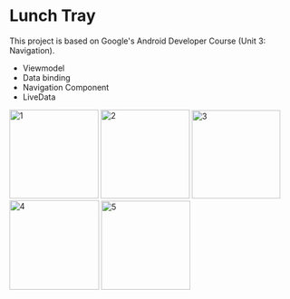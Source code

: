 # Lunch Tray

This project is based on Google's Android Developer Course (Unit 3: Navigation).

- Viewmodel
- Data binding
- Navigation Component
- LiveData 



<img width="157" alt="1" src="https://user-images.githubusercontent.com/115426604/200385037-be57de38-fd2e-4260-a594-54311ef49c42.png">  <img width="157" alt="2" src="https://user-images.githubusercontent.com/115426604/200385028-b397c1c8-97d0-468f-b610-4effefea3f2f.png">  <img width="156" alt="3" src="https://user-images.githubusercontent.com/115426604/200385032-381fff9f-b06a-44ea-9638-73b138e3b1ec.png">  <img width="158" alt="4" src="https://user-images.githubusercontent.com/115426604/200385034-45380894-365c-4b38-8b54-757ff9f4590d.png">  <img width="157" alt="5" src="https://user-images.githubusercontent.com/115426604/200385035-602639c7-5cdc-470b-9e48-360507a5ce0b.png">

